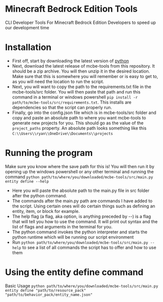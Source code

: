 # Minecraft Bedrock Edition Tools

CLI Developer Tools For Minecraft Bedrock Edition Developers to speed up our development time

# Installation

- First off, start by downloading the latest version of [python](https://www.python.org/downloads/)
- Next, download the latest release of mcbe-tools from this repository. It should be a zip archive. You will then unzip it in the desired location. Make sure that this is somewhere you will remember or is easy to get to, as you will need the location to run the script.
- Next, you will want to copy the path to the requirements.txt file in the mcbe-tools/src folder. You will then paste that path and run this command in a terminal or windows powershell `pip install -r path/to/mcbe-tools/src/requirements.txt`. This installs are dependencies so that the script can properly run.
- Finally, go into the config.json file which is in mcbe-tools/src folder and copy and paste an absolute path to where you want mcbe-tools to generate new projects for you. This should go as the value of the `project_paths` property. An absolute path looks something like this `C:\\Users\\ryan\\OneDrive\\Documents\\projects`

# Running the program

Make sure you know where the save path for this is! You will then run it by opening up the windows powershell or any other terminal and running the command `python path/to/where/you/downloaded/mcbe-tools/src/main.py entity define --help`
- Here you will paste the absolute path to the main.py file in src folder after the python command.
- The commands after the main.py path are commands I have added to the script. Using certain ones will do certain things such as defining an entity, item, or block for example.
- The help flag (a flag, aka option, is anything preceded by --) is a flag that will tell you how to use the command. It will print out syntax and the list of flags and arguments in the terminal for you.
- The python command invokes the python interpreter and starts the python runtime which will be running our script environment
- Run `python path/to/where/you/downloaded/mcbe-tools/src/main.py --help` to see a list of all commands the script has to offer and how to use them

# Using the entity define command

Basic Usage
`python path/to/where/you/downloaded/mcbe-tools/src/main.py entity define "path/to/resource_pack" "path/to/behavior_pack/entity_name.json"`
